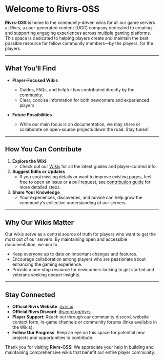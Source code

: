 # Welcome to Rivrs-OSS

**Rivrs-OSS** is home to the community-driven wikis for all our game servers at Rivrs, a user-generated content (UGC) company dedicated to creating and supporting engaging experiences across multiple gaming platforms. This space is dedicated to helping players create and maintain the best possible resource for fellow community members—by the players, for the players.

---

## What You’ll Find

- **Player-Focused Wikis**  
  - Guides, FAQs, and helpful tips contributed directly by the community.  
  - Clear, concise information for both newcomers and experienced players.

- **Future Possibilities**  
  - While our main focus is on documentation, we may share or collaborate on open-source projects down the road. Stay tuned!

---

## How You Can Contribute

1. **Explore the Wiki**  
   - Check out our [Wikis](https://github.com/Rivrs-OSS/) for all the latest guides and player-curated info.
2. **Suggest Edits or Updates**  
   - If you spot missing details or want to improve existing pages, feel free to open an issue or a pull request, see [contribution guide](https://wiki.pokelegends.fr/informations-importantes/contributing) for more detailed steps.
3. **Share Your Knowledge**  
   - Your experiences, discoveries, and advice can help grow the community’s collective understanding of our servers.

---

## Why Our Wikis Matter

Our wikis serve as a central source of truth for players who want to get the most out of our servers. By maintaining open and accessible documentation, we aim to:

- Keep everyone up to date on important changes and features.  
- Encourage collaboration among players who are passionate about enhancing the gaming experience.  
- Provide a one-stop resource for newcomers looking to get started and veterans seeking deeper insights.

---

## Stay Connected

- **Official Rivrs Website**: [rivrs.io](https://rivrs.io) 
- **Official Rivrs Discord**: [discord.gg/rivrs](https://discord.gg/xxcN2YzNcq)
- **Player Support**: Reach out through our community discord, website contact form, in-game channels or community forums (links available in the Wikis).  
- **Follow Our Progress**: Keep an eye on this space for potential new projects and opportunities to contribute.

Thank you for visiting **Rivrs-OSS**! We appreciate your help in building and maintaining comprehensive wikis that benefit our entire player community.

